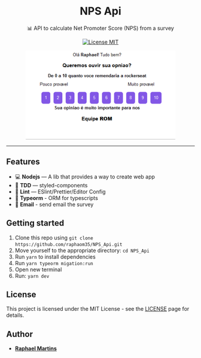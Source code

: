 ﻿<h1 align="center">
<br>
NPS Api
</h1>
<p align="center">
📊 API to calculate Net Promoter Score (NPS) from a survey
</p>

<p align="center">
  <a href="https://opensource.org/licenses/MIT">
    <img src="https://img.shields.io/badge/License-MIT-blue.svg" alt="License MIT">
  </a>
</p>

<div align="center">
<img src="/email.PNG" width="400" />

</div>

<hr />

## Features

- 💻 **Nodejs** — A lib that provides a way to create web app
- 🧪 **TDD** — styled-components
- 💖 **Lint** — ESlint/Prettier/Editor Config
- 🎲 **Typeorm** - ORM for typescripts
- 📧 **Email** - send email the survey

## Getting started

1. Clone this repo using `git clone https://github.com/raphaom35/NPS_Api.git`
2. Move yourself to the appropriate directory: `cd NPS_Api`<br />
3. Run `yarn` to install dependencies<br />
4. Run `yarn typeorm migation:run`
5. Open new terminal
6. Run: `yarn dev`

## License

This project is licensed under the MIT License - see the [LICENSE](https://opensource.org/licenses/MIT) page for details.

## Author

- [**Raphael Martins**](https://www.linkedin.com/in/raphaelmartinsdev)
